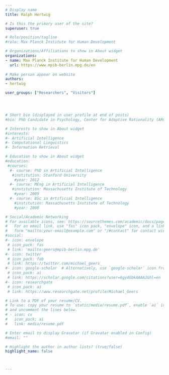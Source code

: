 ```yaml
---
# Display name
title: Ralph Hertwig

# Is this the primary user of the site?
superuser: true

# Role/position/tagline
#role: Max Planck Institute for Human Development

# Organizations/Affiliations to show in About widget
organizations:
- name: Max Planck Institute for Human Development
  url: https://www.mpib-berlin.mpg.de/en
  
# Make person appear on website
authors:
- hertwig

user_groups: ["Researchers", "Visitors"]




# Short bio (displayed in user profile at end of posts)
#bio: PhD Candidate in Psychology, Center for Adaptive Rationality (ARC) at Max Planck Institute for Human Development

# Interests to show in About widget
#interests:
#- Artificial Intelligence
#- Computational Linguistics
#- Information Retrieval

# Education to show in About widget
#education:
 #courses:
  #- course: PhD in Artificial Intelligence
   #institution: Stanford University
    #year: 2012
  #- course: MEng in Artificial Intelligence
   #institution: Massachusetts Institute of Technology
    #year: 2009
  #- course: BSc in Artificial Intelligence
    #institution: Massachusetts Institute of Technology
    #year: 2008

# Social/Academic Networking
# For available icons, see: https://sourcethemes.com/academic/docs/page-builder/#icons
#   For an email link, use "fas" icon pack, "envelope" icon, and a link in the
#   form "mailto:your-email@example.com" or "/#contact" for contact widget.
#social:
#- icon: envelope
 # icon_pack: fas
 # link: 'mailto:geers@mpib-berlin.mpg.de'
#- icon: twitter
 # icon_pack: fab
 # link: https://twitter.com/michael_geers_
#- icon: google-scholar  # Alternatively, use `google-scholar` icon from `ai` icon pack
 # icon_pack: ai
 # link: https://scholar.google.com/citations?user=6gy4GbkAAAAJ&hl=en
#- icon: researchgate
 # icon_pack: ai
 # link: https://www.researchgate.net/profile/Michael_Geers

# Link to a PDF of your resume/CV.
# To use: copy your resume to `static/media/resume.pdf`, enable `ai` icons in `params.toml`, 
# and uncomment the lines below.
# - icon: cv
#   icon_pack: ai
#   link: media/resume.pdf

# Enter email to display Gravatar (if Gravatar enabled in Config)
#email: ""

# Highlight the author in author lists? (true/false)
highlight_name: false



---
```


